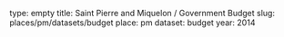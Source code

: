 type: empty
title: Saint Pierre and Miquelon / Government Budget
slug: places/pm/datasets/budget
place: pm
dataset: budget
year: 2014
